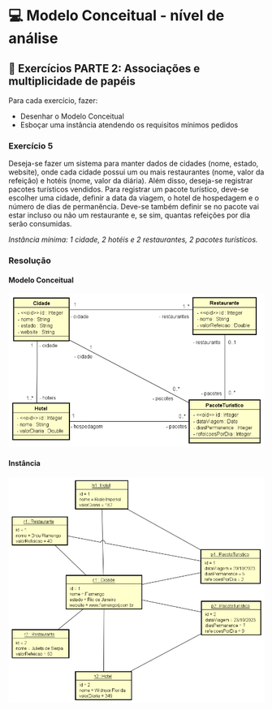 # 💻 Modelo Conceitual - nível de análise

## 📝 Exercícios PARTE 2: Associações e multiplicidade de papéis
Para cada exercício, fazer:
- Desenhar o Modelo Conceitual
- Esboçar uma instância atendendo os requisitos mínimos pedidos

### Exercício 5

Deseja-se fazer um sistema para manter dados de cidades (nome, estado, website), onde cada cidade possui um ou mais restaurantes (nome, valor da refeição) e hotéis (nome, valor da diária). Além disso, deseja-se registrar pacotes turísticos vendidos. Para registrar um pacote turístico, deve-se escolher uma cidade, definir a data da viagem, o hotel de hospedagem e o número de dias de permanência. Deve-se também definir se no pacote vai estar incluso ou não um restaurante e, se sim, quantas refeições por dia serão consumidas.

*Instância mínima: 1 cidade, 2 hotéis e 2 restaurantes, 2 pacotes turísticos.*

### Resolução

#### Modelo Conceitual

![exercicio4](exercicio5.png)

#### Instância
![exercicio4Instancia](exercicio5instancia.png)